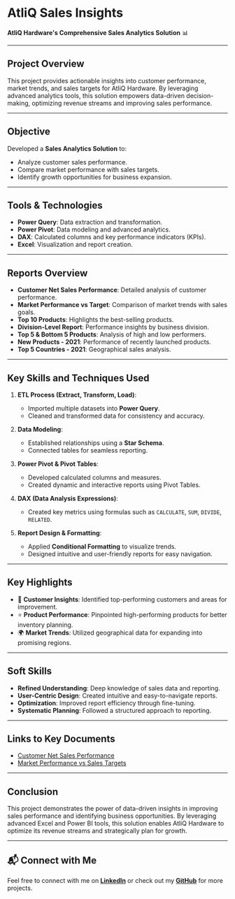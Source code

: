 # AtliQ Sales Insights
**AtliQ Hardware's Comprehensive Sales Analytics Solution** 📊

---

## Project Overview
This project provides actionable insights into customer performance, market trends, and sales targets for AtliQ Hardware. By leveraging advanced analytics tools, this solution empowers data-driven decision-making, optimizing revenue streams and improving sales performance.

---

## Objective
Developed a **Sales Analytics Solution** to:
- Analyze customer sales performance.
- Compare market performance with sales targets.
- Identify growth opportunities for business expansion.

---

## Tools & Technologies
- **Power Query**: Data extraction and transformation.
- **Power Pivot**: Data modeling and advanced analytics.
- **DAX**: Calculated columns and key performance indicators (KPIs).
- **Excel**: Visualization and report creation.

---

## Reports Overview
- **Customer Net Sales Performance**: Detailed analysis of customer performance.
- **Market Performance vs Target**: Comparison of market trends with sales goals.
- **Top 10 Products**: Highlights the best-selling products.
- **Division-Level Report**: Performance insights by business division.
- **Top 5 & Bottom 5 Products**: Analysis of high and low performers.
- **New Products - 2021**: Performance of recently launched products.
- **Top 5 Countries - 2021**: Geographical sales analysis.

---

## Key Skills and Techniques Used
1. **ETL Process (Extract, Transform, Load)**:
   - Imported multiple datasets into **Power Query**.
   - Cleaned and transformed data for consistency and accuracy.
   
2. **Data Modeling**:
   - Established relationships using a **Star Schema**.
   - Connected tables for seamless reporting.

3. **Power Pivot & Pivot Tables**:
   - Developed calculated columns and measures.
   - Created dynamic and interactive reports using Pivot Tables.

4. **DAX (Data Analysis Expressions)**:
   - Created key metrics using formulas such as `CALCULATE`, `SUM`, `DIVIDE`, `RELATED`.

5. **Report Design & Formatting**:
   - Applied **Conditional Formatting** to visualize trends.
   - Designed intuitive and user-friendly reports for easy navigation.

---

## Key Highlights
- 🚀 **Customer Insights**: Identified top-performing customers and areas for improvement.
- ⭐ **Product Performance**: Pinpointed high-performing products for better inventory planning.
- 🌍 **Market Trends**: Utilized geographical data for expanding into promising regions.

---

## Soft Skills
- **Refined Understanding**: Deep knowledge of sales data and reporting.
- **User-Centric Design**: Created intuitive and easy-to-navigate reports.
- **Optimization**: Improved report efficiency through fine-tuning.
- **Systematic Planning**: Followed a structured approach to reporting.

---

## Links to Key Documents
- [Customer Net Sales Performance](https://github.com/its-ekanshi/Excel-Sales-Analytics/blob/main/Customer%20Net%20Sales%20Performance.pdf)
- [Market Performance vs Sales Targets](https://github.com/its-ekanshi/Excel-Sales-Analytics/blob/main/market_performance.pdf)

---

## Conclusion
This project demonstrates the power of data-driven insights in improving sales performance and identifying business opportunities. By leveraging advanced Excel and Power BI tools, this solution enables AtliQ Hardware to optimize its revenue streams and strategically plan for growth.

---

## 📬 Connect with Me
Feel free to connect with me on **[LinkedIn](https://www.linkedin.com/in/ekanshisaxena/)** or check out my **[GitHub](https://github.com/its-ekanshi/)** for more projects.
